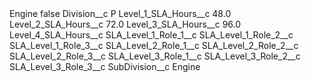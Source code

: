 <?xml version="1.0" encoding="UTF-8"?>
<CustomMetadata xmlns="http://soap.sforce.com/2006/04/metadata" xmlns:xsi="http://www.w3.org/2001/XMLSchema-instance" xmlns:xsd="http://www.w3.org/2001/XMLSchema">
    <label>Engine</label>
    <protected>false</protected>
    <values>
        <field>Division__c</field>
        <value xsi:type="xsd:string">P</value>
    </values>
    <values>
        <field>Level_1_SLA_Hours__c</field>
        <value xsi:type="xsd:double">48.0</value>
    </values>
    <values>
        <field>Level_2_SLA_Hours__c</field>
        <value xsi:type="xsd:double">72.0</value>
    </values>
    <values>
        <field>Level_3_SLA_Hours__c</field>
        <value xsi:type="xsd:double">96.0</value>
    </values>
    <values>
        <field>Level_4_SLA_Hours__c</field>
        <value xsi:nil="true"/>
    </values>
    <values>
        <field>SLA_Level_1_Role_1__c</field>
        <value xsi:nil="true"/>
    </values>
    <values>
        <field>SLA_Level_1_Role_2__c</field>
        <value xsi:nil="true"/>
    </values>
    <values>
        <field>SLA_Level_1_Role_3__c</field>
        <value xsi:nil="true"/>
    </values>
    <values>
        <field>SLA_Level_2_Role_1__c</field>
        <value xsi:nil="true"/>
    </values>
    <values>
        <field>SLA_Level_2_Role_2__c</field>
        <value xsi:nil="true"/>
    </values>
    <values>
        <field>SLA_Level_2_Role_3__c</field>
        <value xsi:nil="true"/>
    </values>
    <values>
        <field>SLA_Level_3_Role_1__c</field>
        <value xsi:nil="true"/>
    </values>
    <values>
        <field>SLA_Level_3_Role_2__c</field>
        <value xsi:nil="true"/>
    </values>
    <values>
        <field>SLA_Level_3_Role_3__c</field>
        <value xsi:nil="true"/>
    </values>
    <values>
        <field>SubDivision__c</field>
        <value xsi:type="xsd:string">Engine</value>
    </values>
</CustomMetadata>

